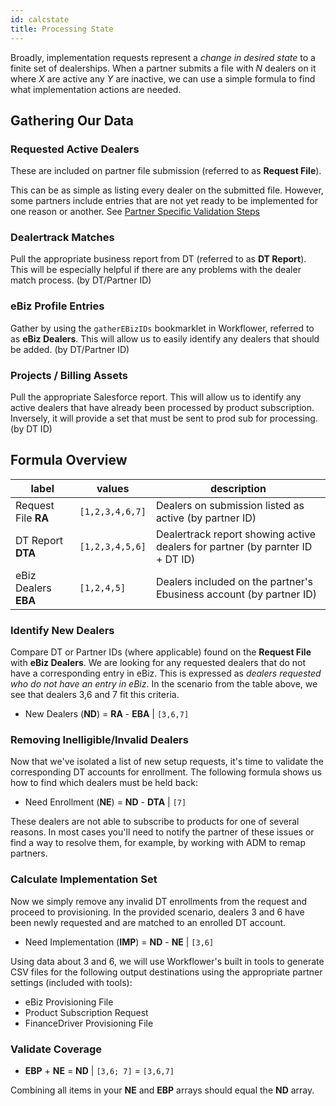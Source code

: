 ```yaml
---
id: calcstate
title: Processing State
---
```


Broadly, implementation requests represent a *change in desired state* to a finite set of dealerships. When a partner submits a file with *N* dealers on it where *X* are active any *Y* are inactive, we can use a simple formula to find what implementation actions are needed.


## Gathering Our Data

### Requested Active Dealers
These are included on partner file submission (referred to as **Request File**).

This can be as simple as listing every dealer on the submitted file. However,  some partners include entries that are not yet ready to be implemented for one reason or another. See [Partner Specific Validation Steps](/partner-preferences/)

### Dealertrack Matches
Pull the appropriate business report from DT (referred to as **DT Report**). This will be especially helpful if there are any problems with the dealer match process. (by DT/Partner ID)

### eBiz Profile Entries
Gather by using the `gatherEBizIDs` bookmarklet in Workflower, referred to as **eBiz Dealers**. This will allow us to easily identify any dealers that should be added. (by DT/Partner ID)

### Projects / Billing Assets
Pull the appropriate Salesforce report. This will allow us to identify any active dealers that have already been processed by product subscription. Inversely, it will provide a set that must be sent to prod sub for processing. (by DT ID)



## Formula Overview

| label | values | description |
| ----- | ------ | ----------- |
| Request File **RA** | `[1,2,3,4,6,7]` | Dealers on submission listed as active (by partner ID) |
| DT Report **DTA** | `[1,2,3,4,5,6]` | Dealertrack report showing active dealers for partner (by parnter ID + DT ID) |
| eBiz Dealers **EBA** | `[1,2,4,5]` | Dealers included on the partner's Ebusiness account (by partner ID) |

### Identify New Dealers

Compare DT or Partner IDs (where applicable) found on the **Request File** with **eBiz Dealers**. We are looking for any requested dealers that do not have a corresponding entry in eBiz. This is expressed as *dealers requested who do not have an entry in eBiz*. In the scenario from the table above, we see that dealers 3,6 and 7 fit this criteria.

- New Dealers (**ND**) = **RA** - **EBA**  | `[3,6,7]`

### Removing Inelligible/Invalid Dealers

Now that we've isolated a list of new setup requests, it's time to validate the corresponding DT accounts for enrollment. The following formula shows us how to find which dealers must be held back:

- Need Enrollment (**NE**) = **ND** - **DTA** | `[7]`

These dealers are not able to subscribe to products for one of several reasons. In most cases you'll need to notify the partner of these issues or find a way to resolve them, for example, by working with ADM to remap partners.



### Calculate Implementation Set
Now we simply remove any invalid DT enrollments from the request and proceed to provisioning. In the provided scenario, dealers 3 and 6 have been newly requested and are matched to an enrolled DT account.

- Need Implementation (**IMP**) = **ND** - **NE** | `[3,6]`

Using data about 3 and 6, we will use Workflower's built in tools to generate CSV files for the following output destinations using the appropriate partner settings (included with tools):

- eBiz Provisioning File
- Product Subscription Request
- FinanceDriver Provisioning File


### Validate Coverage
- **EBP** + **NE** = **ND**  | `[3,6; 7]` = `[3,6,7]`

Combining all items in your **NE** and **EBP** arrays should equal the **ND** array.

